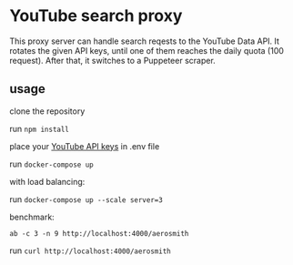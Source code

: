 # YouTube search proxy

This proxy server can handle search reqests to the YouTube Data API.
It rotates the given API keys, until one of them reaches the daily quota (100 request).
After that, it switches to a Puppeteer scraper.

## usage

clone the repository

run `npm install`

place your [YouTube API keys][1] in .env file

[1]: https://developers.google.com/youtube/v3/getting-started

run `docker-compose up`

with load balancing:

run `docker-compose up --scale server=3`

benchmark:

`ab -c 3 -n 9 http://localhost:4000/aerosmith`

run `curl http://localhost:4000/aerosmith`
